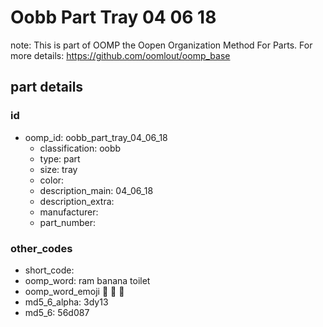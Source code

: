 # Oobb Part Tray 04 06 18  

note: This is part of OOMP the Oopen Organization Method For Parts. For more details: https://github.com/oomlout/oomp_base

##  part details





### id
* oomp_id: oobb_part_tray_04_06_18
  * classification: oobb
  * type: part
  * size: tray
  * color: 
  * description_main: 04_06_18
  * description_extra: 
  * manufacturer: 
  * part_number: 

### other_codes
* short_code: 
* oomp_word: ram banana toilet
* oomp_word_emoji :ram: :banana: :toilet:
* md5_6_alpha: 3dy13
* md5_6: 56d087